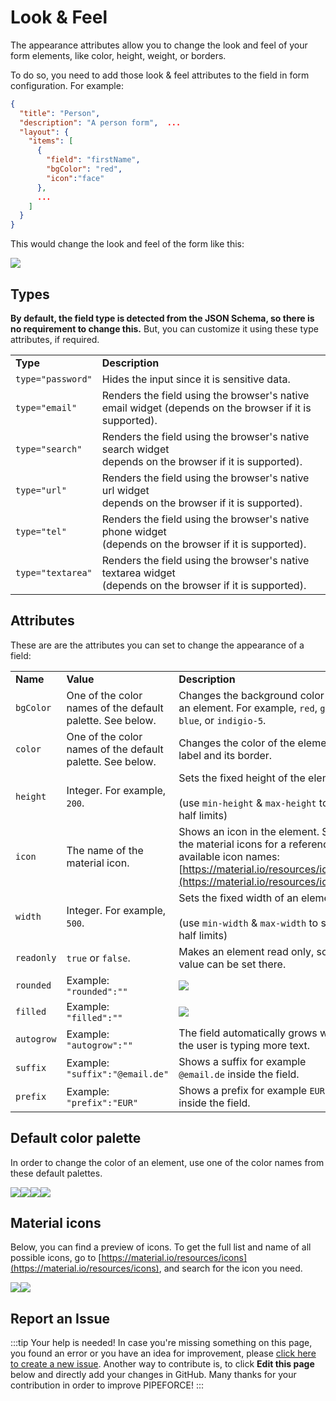 # Look & Feel   

The appearance attributes allow you to change the look and feel of your form elements, like color, height, weight, or borders.

To do so, you need to add those look & feel attributes to the field in form configuration. For example:

```json
{
  "title": "Person",
  "description": "A person form",  ...
  "layout": {
    "items": [
      {
        "field": "firstName", 
        "bgColor": "red",
        "icon":"face"
      },
      ...
    ]
  }
}
```

This would change the look and feel of the form like this:

![](../../img/image-20201024-075456.png)

## Types

**By default, the field type is detected from the JSON Schema, so there is no requirement to change this.** But, you can customize it using these type attributes, if required.

|     |                                                                                                                      |
| --- |----------------------------------------------------------------------------------------------------------------------|
| **Type** | **Description**                                                                                                      |
| `type="password"` | Hides the input since it is sensitive data.                                                                          |
| `type="email"` | Renders the field using the browser's native email widget (depends on the browser if it is supported).         |
| `type="search"` | Renders the field using the browser's native search widget  <br/>depends on the browser if it is supported).    |
| `type="url"` | Renders the field using the browser's native url widget  <br/>depends on the browser if it is supported).       |
| `type="tel"` | Renders the field using the browser's native phone widget  <br/>(depends on the browser if it is supported).    |
| `type="textarea"` | Renders the field using the browser's native textarea widget  <br/>(depends on the browser if it is supported). |

## Attributes

These are are the attributes you can set to change the appearance of a field:

|     |                                                           |                                                                                                                                                                          |
| --- |-----------------------------------------------------------|--------------------------------------------------------------------------------------------------------------------------------------------------------------------------|
| **Name** | **Value**                                                 | **Description**                                                                                                                                                          |
| `bgColor` | One of the color names of the default palette. See below. | Changes the background color of an element. For example, `red`, `green`, `blue`, or `indigio-5`.                                                                           |
| `color` | One of the color names of the default palette. See below. | Changes the color of the element label and its border.                                                                                                                   |
| `height` | Integer. For example, `200`.                               | Sets the fixed height of the element.<br/><br/>(use `min-height` & `max-height` to set half limits)                                                                       |
| `icon` | The name of the material icon.                            | Shows an icon in the element. See the material icons for a reference of available icon names: [https://material.io/resources/icons](https://material.io/resources/icons) |
| `width` | Integer. For example, `500`.                               | Sets the fixed width of an element.<br/><br/>(use `min-width` & `max-width` to set half limits)                                                                           |
| `readonly` | `true` or `false`.                                        | Makes an element read only, so no value can be set there.                                                                                                                 |
| `rounded` | Example:  <br/>`"rounded":""`                             | ![](../../img/image-20201024-083526.png)                                                                                                                                    |
| `filled` | Example:  <br/>`"filled":""`                              | ![](../../img/filled.png)                                                                                                                                                   |
| `autogrow` | Example:  <br/>`"autogrow":""`                            | The field automatically grows while the user is typing more text.                                                                                                            |
| `suffix` | Example: `"suffix":"@email.de"`                           | Shows a suffix for example `@email.de` inside the field.                                                                                                                 |
| `prefix` | Example:  <br/>`"prefix":"EUR"`                           | Shows a prefix for example `EUR` inside the field.                                                                                                                       |

## Default color palette

In order to change the color of an element, use one of the color names from these default palettes.

![](../../img/color-palette.png)![](../../img/color-palette1.png)![](../../img/color-palette2.png)![](../../img/color-palette3.png)

## Material icons

Below, you can find a preview of icons. To get the full list and name of all possible icons, go to [https://material.io/resources/icons](https://material.io/resources/icons), and search for the icon you need.

![](../../img/material-icons.png)![](../../img/material-icons1.png)

## Report an Issue
:::tip Your help is needed!
In case you're missing something on this page, you found an error or you have an idea for improvement, please [click here to create a new issue](https://github.com/pipeforce/pipeforce.github.io/issues). Another way to contribute is, to click **Edit this page** below and directly add your changes in GitHub. Many thanks for your contribution in order to improve PIPEFORCE!
:::